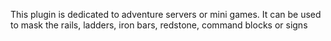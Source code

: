 This plugin is dedicated to adventure servers or mini games. It can be used to mask the rails, ladders, iron bars, redstone, command blocks or signs
